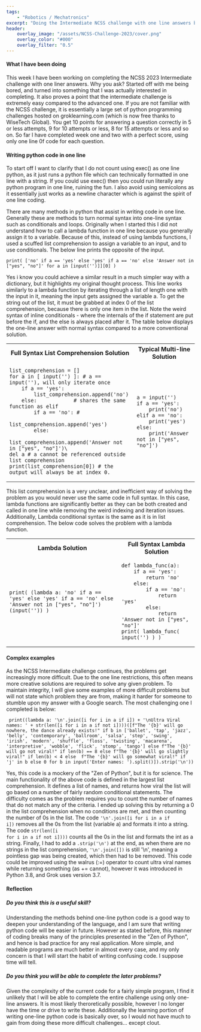 ```yaml
---
tags: 
    - "Robotics / Mechatronics"
excerpt: "Doing the Intermediate NCSS challenge with one line answers because its fun."
header:
    overlay_image: "/assets/NCSS-Challenge-2023/cover.png"
    overlay_color: "#000"
    overlay_filter: "0.5"
---
```


#### What I have been doing

This week I have been working on completing the NCSS 2023 Intermediate challenge with one liner answers. Why you ask? Started off with me being bored, and turned into something that I was actually interested in completing. It also proves a point that the intermediate challenge is extremely easy compared to the advanced one. If you are not familiar with the NCSS challenge, it is essentially a large set of python programming challenges hosted on groklearning.com (which is now free thanks to WiseTech Global). You get 10 points for answering a question correctly in 5 or less attempts, 9 for 10 attempts or less, 8 for 15 attempts or less and so on. So far I have completed week one and two with a perfect score, using only one line 0f code for each question.

#### Writing python code in one line

To start off I want to clarify that I do not count using exec() as one line python, as it just runs a python file which can technically formatted in one line with a string. If you could use exec() then you could run literally any python program in one line, ruining the fun. I also avoid using semicolons as it essentially just works as a newline character which is against the spirit of one line coding.

There are many methods in python that assist in writing code in one line. Generally these are methods to turn normal syntax into one-line syntax such as conditionals and loops. Originally when I started this I did not understand how to call a lambda function in one line because you generally assign it to a variable. Because of this, instead of using lambda functions, I used a scuffed list comprehension to assign a variable to an input, and to use conditionals. The below line prints the opposite of the input.

<pre><code class="language-python hljs" style="white-space: pre-wrap;">print( ['no' if a == 'yes' else 'yes' if a == 'no' else 'Answer not in ["yes", "no"]' for a in [input('')]][0] )
</code></pre>

Yes i know you could achieve a similar result in a much simpler way with a dictionary, but it highlights my original thought process. This line works similarly to a lambda function by iterating through a list of length one with the input in it, meaning the input gets assigned the variable a. To get the string out of the list, it must be grabbed at index 0 of the list comprehension, because there is only one item in the list. Note the weird syntax of inline conditionals - where the internals of the if statement are put before the if, and the else is always placed after it. The table below displays the one-line answer with normal syntax compared to a more conventional solution.

<table>
<tr>
<th>Full Syntax List Comprehension Solution</th>
<th>Typical Multi-line Solution</th>
</tr>
<tr>
<td>

<pre><code class="language-python hljs" style="white-space: pre-wrap;">list_comprehension = []
for a in [ input('') ]: # a == input(''), will only iterate once
    if a == 'yes':
        list_comprehension.append('no')
    else:            # shares the same function as elif
        if a == 'no': #
            list_comprehension.append('yes')
        else:
            list_comprehension.append('Answer not in ["yes", "no"]')\
del a # a cannot be referenced outside list comprehension
print(list_comprehension[0]) # the output will always be at index 0.
</code></pre>
</td>
<td>

<pre><code class="language-python hljs" style="white-space: pre-wrap;">a = input('')
if a == 'yes':
    print('no')
elif a == 'no':
    print('yes')
else:
    print('Answer not in ["yes", "no"]')
</code></pre>
</td>
</tr>
</table>

This list comprehension is a very unclear, and inefficient way of solving the problem as you would never use the same code in full syntax. In this case, lambda functions are significantly better as they can be both created and called in one line while removing the weird indexing and iteration issues. Additionally, Lambda conditional syntax is the same as it is in list comprehension. The below code solves the problem with a lambda function.

<table>
<tr>
<th>Lambda Solution</th>
<th>Full Syntax Lambda Solution</th>
</tr>
<tr>
<td>

<pre><code class="language-python hljs" style="white-space: pre-wrap;">print( (lambda a: 'no' if a == 'yes' else 'yes' if a == 'no' else 'Answer not in ["yes", "no"]')(input('')) )
</code></pre>
</td>
<td>

<pre><code class="language-python hljs" style="white-space: pre-wrap;">def lambda_func(a):
    if a == 'yes':
        return 'no'
    else:
        if a == 'no':
            return 'yes'
        else:
            return 'Answer not in ["yes", "no"]'
print( lambda_func( input('') ) )
</code></pre>
</td>
</tr>
</table>

#### Complex examples

As the NCSS Intermediate challenge continues, the problems get increasingly more difficult. Due to the one line restrictions, this often means more creative solutions are required to solve any given problem. To maintain integrity, I will give some examples of more difficult problems but will not state which problem they are from, making it harder for someone to stumble upon my answer with a Google search. The most challenging one I completed is below:

<pre><code class="language-python hljs" style="white-space: pre-wrap;"> print((lambda a: '\n'.join([i for i in a if i]) + '\nUltra Viral names: ' + str(len([i for i in a if not i])))([f"The '{b}' will go nowhere, the dance already exists!" if b in ['ballet', 'tap', 'jazz', 'belly', 'contemporary', 'ballroom', 'salsa', 'step', 'swing', 'irish', 'modern', 'shuffle', 'floss', 'twisting', 'macarena', 'interpretive', 'wobble', 'flick', 'stomp', 'tango'] else f"The '{b}' will go not viral!" if len(b) == 8 else f"The '{b}' will go slightly viral!" if len(b) < 4 else  f"The '{b}' will go somewhat viral!" if 'j' in b else 0 for b in input('Enter names: ').split()]).strip('\n'))
</code></pre>

Yes, this code is a mockery of the "Zen of Python", but it is for science. The main functionality of the above code is defined in the largest list comprehension. It defines a list of names, and returns how viral the list will go based on a number of fairly random conditional statements. The difficulty comes as the problem requires you to count the number of names that do not match any of the criteria. I ended up solving this by returning a 0 in the list comprehension when no conditions are met, and then counting the number of 0s in the list. The code <code style="language-python hljs">'\n'.join([i for i in a if i])</code> removes all the 0s from the list (variable a) and formats it into a string. The code <code style="language-python hljs">str(len([i for i in a if not i])))</code> counts all the 0s in the list and formats the int as a string. Finally, I had to add a <code style="language-python hljs">.strip('\n')</code> at the end, as when there are no strings in the list comprehension, <code style="language-python hljs">'\n'.join([])</code> is still '\n', meaning a pointless gap was being created, which then had to be removed. This code could be improved using the walrus (:=) operator to count ultra viral names while returning something (as += cannot), however it was introduced in Python 3.8, and Grok uses version 3.7.

#### Reflection

##### Do you think this is a useful skill?

Understanding the methods behind one-line python code is a good way to deepen your understanding of the language, and I am sure that writing python code will be easier in future. However as stated before, this manner of coding breaks many of the principles presented in the "Zen of Python", and hence is bad practice for any real application. More simple, and readable programs are much better in almost every case, and my only concern is that I will start the habit of writing confusing code. I suppose time will tell.

##### Do you think you will be able to complete the later problems?

Given the complexity of the current code for a fairly simple program, I find it unlikely that I will be able to complete the entire challenge using only one-line answers. It is most likely theroretically possible, however I no longer have the time or drive to write these. Additionally the learning portion of writing one-line python code is basically over, so I would not have much to gain from doing these more difficult challenges... except clout.